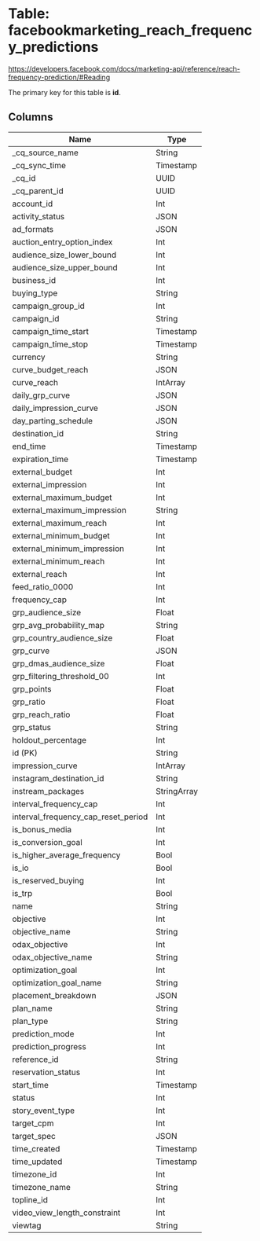 # Table: facebookmarketing_reach_frequency_predictions

https://developers.facebook.com/docs/marketing-api/reference/reach-frequency-prediction/#Reading

The primary key for this table is **id**.

## Columns

| Name          | Type          |
| ------------- | ------------- |
|_cq_source_name|String|
|_cq_sync_time|Timestamp|
|_cq_id|UUID|
|_cq_parent_id|UUID|
|account_id|Int|
|activity_status|JSON|
|ad_formats|JSON|
|auction_entry_option_index|Int|
|audience_size_lower_bound|Int|
|audience_size_upper_bound|Int|
|business_id|Int|
|buying_type|String|
|campaign_group_id|Int|
|campaign_id|String|
|campaign_time_start|Timestamp|
|campaign_time_stop|Timestamp|
|currency|String|
|curve_budget_reach|JSON|
|curve_reach|IntArray|
|daily_grp_curve|JSON|
|daily_impression_curve|JSON|
|day_parting_schedule|JSON|
|destination_id|String|
|end_time|Timestamp|
|expiration_time|Timestamp|
|external_budget|Int|
|external_impression|Int|
|external_maximum_budget|Int|
|external_maximum_impression|String|
|external_maximum_reach|Int|
|external_minimum_budget|Int|
|external_minimum_impression|Int|
|external_minimum_reach|Int|
|external_reach|Int|
|feed_ratio_0000|Int|
|frequency_cap|Int|
|grp_audience_size|Float|
|grp_avg_probability_map|String|
|grp_country_audience_size|Float|
|grp_curve|JSON|
|grp_dmas_audience_size|Float|
|grp_filtering_threshold_00|Int|
|grp_points|Float|
|grp_ratio|Float|
|grp_reach_ratio|Float|
|grp_status|String|
|holdout_percentage|Int|
|id (PK)|String|
|impression_curve|IntArray|
|instagram_destination_id|String|
|instream_packages|StringArray|
|interval_frequency_cap|Int|
|interval_frequency_cap_reset_period|Int|
|is_bonus_media|Int|
|is_conversion_goal|Int|
|is_higher_average_frequency|Bool|
|is_io|Bool|
|is_reserved_buying|Int|
|is_trp|Bool|
|name|String|
|objective|Int|
|objective_name|String|
|odax_objective|Int|
|odax_objective_name|String|
|optimization_goal|Int|
|optimization_goal_name|String|
|placement_breakdown|JSON|
|plan_name|String|
|plan_type|String|
|prediction_mode|Int|
|prediction_progress|Int|
|reference_id|String|
|reservation_status|Int|
|start_time|Timestamp|
|status|Int|
|story_event_type|Int|
|target_cpm|Int|
|target_spec|JSON|
|time_created|Timestamp|
|time_updated|Timestamp|
|timezone_id|Int|
|timezone_name|String|
|topline_id|Int|
|video_view_length_constraint|Int|
|viewtag|String|